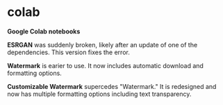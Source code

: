 # colab
**Google Colab notebooks**

**ESRGAN** was suddenly broken, likely after an update of one of the dependencies. This version fixes the error.

**Watermark** is earier to use.  It now includes automatic download and formatting options.

**Customizable Watermark** supercedes "Watermark." It is redesigned and now has multiple formatting options including text transparency.

